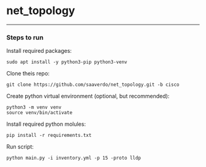 # net_topology
---

### Steps to run

Install required packages:  

```
sudo apt install -y python3-pip python3-venv
```

Clone theis repo:  

```
git clone https://github.com/saaverdo/net_topology.git -b cisco
```

Create python virtual environment (optional, but recommended):  

```
python3 -m venv venv
source venv/bin/activate
```

Install required python molules:  

```
pip install -r requirements.txt
```

Run script:  

```
python main.py -i inventory.yml -p 15 -proto lldp
```
